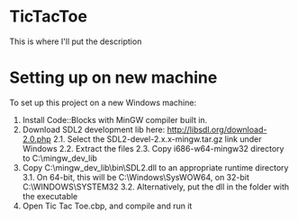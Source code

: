 # TicTacToe

This is where I'll put the description

# Setting up on new machine

To set up this project on a new Windows machine:

1. Install Code::Blocks with MinGW compiler built in.
2. Download SDL2 development lib here: http://libsdl.org/download-2.0.php
2.1. Select the SDL2-devel-2.x.x-mingw.tar.gz link under Windows
2.2. Extract the files
2.3. Copy i686-w64-mingw32 directory to C:\mingw_dev_lib
3. Copy C:\mingw_dev_lib\bin\SDL2.dll to an appropriate runtime directory
3.1. On 64-bit, this will be C:\Windows\SysWOW64, on 32-bit C:\WINDOWS\SYSTEM32
3.2. Alternatively, put the dll in the folder with the executable
4. Open Tic Tac Toe.cbp, and compile and run it
